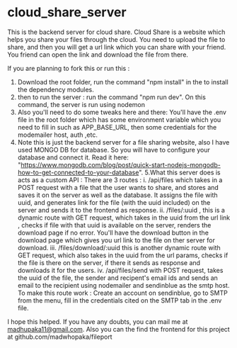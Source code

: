 # cloud_share_server
This is the backend server for cloud share.
Cloud Share is a website which helps you share your files through the cloud. 
You need to upload the file to share, and then you will get a url link which you can share with your friend. 
You friend can open the link and download the file from there. 


If you are planning to fork this or run this : 

1. Download the root folder, run the command "npm install" in the to install the dependency modules. 
2. then to run the server : run the command "npm run dev". On this command, the server is run using nodemon
3. Also you'll need to do some tweaks here and there: 
            You'll have the .env file in the root folder which has some environment variable which you need to fill in such as APP_BASE_URL, then some credentials for the modemailer host, auth ,etc.  
4. Note this is just the backend server for a file sharing website, also I have used MONGO DB for database. So you will have to configure your database and connect it.
Read it here: "https://www.mongodb.com/blog/post/quick-start-nodejs-mongodb-how-to-get-connected-to-your-database".
5.What this server does is acts as a custom API : 
              There are 3 routes : 
              i. /api/files which takes in a POST request with a file that the user wants to share, and stores and saves it on the server as well as the database.
                 It assigns the file with uuid, and generates link for the file (with the uuid included) on the server and sends it to the frontend as response.
              ii. /files/:uuid , this is a dynamic route with GET request, which takes in the uuid from the url link , checks if file with that uuid is available on the server, renders the download page if no error. 
                 You'll have the download button in the download page which gives you url link to the file on ther server for download.
              iii. /files/download/:uuid this is another dynamic route with GET request, which also takes in the uuid from the url params, checks if the file is there on the server, if there it sends as response and downloads it for the users.
              iv. /api/files/send with POST request, takes the uuid of the file, the sender and recipent's email ids and sends an email to the recipient using nodemailer and sendinblue as the smtp host. 
                 To make this route work : Create an account on sendinblue, go to SMTP from the menu, fill in the credentials cited on the SMTP tab in the .env file.

I hope this helped. If you have any doubts, you can mail me at madhupaka11@gmail.com. 
Also you can the find the frontend for this project at github.com/madwhopaka/fileport
              
